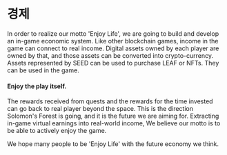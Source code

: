 # 경제

In order to realize our motto 'Enjoy Life', we are going to build and develop an in-game economic system. Like other blockchain games, income in the game can connect to real income. Digital assets owned by each player are owned by that, and those assets can be converted into crypto-currency. Assets represented by SEED can be used to purchase LEAF or NFTs. They can be used in the game.

#### Enjoy the play itself.

The rewards received from quests and the rewards for the time invested can go back to real player beyond the space. This is the direction Solomon's Forest is going, and it is the future we are aiming for. Extracting in-game virtual earnings into real-world income, We believe our motto is to be able to actively enjoy the game.

We hope many people to be 'Enjoy Life' with the future economy we think.
